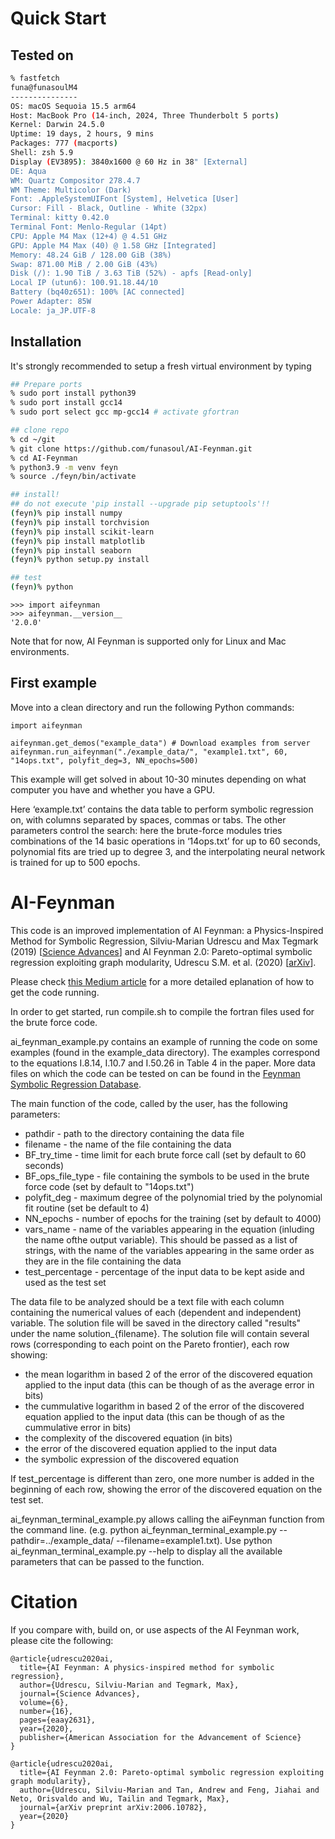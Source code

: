 # Quick Start

## Tested on

```sh
% fastfetch
funa@funasoulM4
---------------
OS: macOS Sequoia 15.5 arm64
Host: MacBook Pro (14-inch, 2024, Three Thunderbolt 5 ports)
Kernel: Darwin 24.5.0
Uptime: 19 days, 2 hours, 9 mins
Packages: 777 (macports)
Shell: zsh 5.9
Display (EV3895): 3840x1600 @ 60 Hz in 38" [External]
DE: Aqua
WM: Quartz Compositor 278.4.7
WM Theme: Multicolor (Dark)
Font: .AppleSystemUIFont [System], Helvetica [User]
Cursor: Fill - Black, Outline - White (32px)
Terminal: kitty 0.42.0
Terminal Font: Menlo-Regular (14pt)
CPU: Apple M4 Max (12+4) @ 4.51 GHz
GPU: Apple M4 Max (40) @ 1.58 GHz [Integrated]
Memory: 48.24 GiB / 128.00 GiB (38%)
Swap: 871.00 MiB / 2.00 GiB (43%)
Disk (/): 1.90 TiB / 3.63 TiB (52%) - apfs [Read-only]
Local IP (utun6): 100.91.18.44/10
Battery (bq40z651): 100% [AC connected]
Power Adapter: 85W
Locale: ja_JP.UTF-8
```

## Installation

It's strongly recommended to setup a fresh virtual environment by typing

```sh
## Prepare ports
% sudo port install python39
% sudo port install gcc14
% sudo port select gcc mp-gcc14 # activate gfortran

## clone repo
% cd ~/git
% git clone https://github.com/funasoul/AI-Feynman.git
% cd AI-Feynman
% python3.9 -m venv feyn
% source ./feyn/bin/activate

## install!
## do not execute 'pip install --upgrade pip setuptools'!!
(feyn)% pip install numpy
(feyn)% pip install torchvision
(feyn)% pip install scikit-learn
(feyn)% pip install matplotlib
(feyn)% pip install seaborn
(feyn)% python setup.py install

## test
(feyn)% python
```

```ipython
>>> import aifeynman
>>> aifeynman.__version__
'2.0.0'
```

Note that for now, AI Feynman is supported only for Linux and Mac environments.

## First example

Move into a clean directory and run the following Python commands:

    import aifeynman

    aifeynman.get_demos("example_data") # Download examples from server
    aifeynman.run_aifeynman("./example_data/", "example1.txt", 60, "14ops.txt", polyfit_deg=3, NN_epochs=500)
    
This example will get solved in about 10-30 minutes depending on what computer you have and whether you have a GPU.

Here ‘example.txt’ contains the data table to perform symbolic regression on, with columns separated by spaces, commas or tabs. The other parameters control the search: here the brute-force modules tries combinations of the 14 basic operations in ‘14ops.txt’ for up to 60 seconds, polynomial fits are tried up to degree 3, and the interpolating neural network is trained for up to 500 epochs.

# AI-Feynman

This code is an improved implementation of AI Feynman: a Physics-Inspired Method for Symbolic Regression, Silviu-Marian Udrescu and Max Tegmark (2019) [[Science Advances](https://advances.sciencemag.org/content/6/16/eaay2631/tab-pdf)] and AI Feynman 2.0: Pareto-optimal symbolic regression exploiting graph modularity, Udrescu S.M. et al. (2020) [[arXiv](https://arxiv.org/abs/2006.10782)].

Please check [this Medium article](https://towardsdatascience.com/ai-feynman-2-0-learning-regression-equations-from-data-3232151bd929) for a more detailed eplanation of how to get the code running.

In order to get started, run compile.sh to compile the fortran files used for the brute force code.

ai_feynman_example.py contains an example of running the code on some examples (found in the example_data directory). The examples correspond to the equations I.8.14, I.10.7 and I.50.26 in Table 4 in the paper. More data files on which the code can be tested on can be found in the [Feynman Symbolic Regression Database](https://space.mit.edu/home/tegmark/aifeynman.html).

The main function of the code, called by the user, has the following parameters:

* pathdir - path to the directory containing the data file
* filename - the name of the file containing the data
* BF_try_time - time limit for each brute force call (set by default to 60 seconds)
* BF_ops_file_type - file containing the symbols to be used in the brute force code (set by default to "14ops.txt")
* polyfit_deg - maximum degree of the polynomial tried by the polynomial fit routine (set be default to 4)
* NN_epochs - number of epochs for the training (set by default to 4000)
* vars_name - name of the variables appearing in the equation (inluding the name ofthe output variable). This should be passed as a list of strings, with the name of the variables appearing in the same order as they are in the file containing the data
* test_percentage - percentage of the input data to be kept aside and used as the test set

The data file to be analyzed should be a text file with each column containing the numerical values of each (dependent and independent) variable. The solution file will be saved in the directory called "results" under the name solution_{filename}. The solution file will contain several rows (corresponding to each point on the Pareto frontier), each row showing:

* the mean logarithm in based 2 of the error of the discovered equation applied to the input data (this can be though of as the average error in bits)
* the cummulative logarithm in based 2 of the error of the discovered equation applied to the input data (this can be though of as the cummulative error in bits)
* the complexity of the discovered equation (in bits)
* the error of the discovered equation applied to the input data
* the symbolic expression of the discovered equation

If test_percentage is different than zero, one more number is added in the beginning of each row, showing the error of the discovered equation on the test set.

ai_feynman_terminal_example.py allows calling the aiFeynman function from the command line.
(e.g. python ai_feynman_terminal_example.py --pathdir=../example_data/ --filename=example1.txt). Use python ai_feynman_terminal_example.py --help to display all the available parameters that can be passed to the function.

# Citation

If you compare with, build on, or use aspects of the AI Feynman work, please cite the following:

```
@article{udrescu2020ai,
  title={AI Feynman: A physics-inspired method for symbolic regression},
  author={Udrescu, Silviu-Marian and Tegmark, Max},
  journal={Science Advances},
  volume={6},
  number={16},
  pages={eaay2631},
  year={2020},
  publisher={American Association for the Advancement of Science}
}
```

```
@article{udrescu2020ai,
  title={AI Feynman 2.0: Pareto-optimal symbolic regression exploiting graph modularity},
  author={Udrescu, Silviu-Marian and Tan, Andrew and Feng, Jiahai and Neto, Orisvaldo and Wu, Tailin and Tegmark, Max},
  journal={arXiv preprint arXiv:2006.10782},
  year={2020}
}
```
